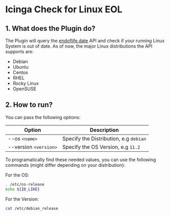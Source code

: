 # Icinga Check for Linux EOL

## 1. What does the Plugin do?

The Plugin will query the [endoflife.date](https://endoflife.date) API and check if your running Linux System is out of date. As of now, the major Linux distributions the API supports are: 

- Debian
- Ubuntu
- Centos
- RHEL
- Rocky Linux
- OpenSUSE

## 2. How to run?

You can pass the following options: 

| Option | Description |
|--|--|
| --os `<name>` | Specify the Distribution, e.g `debian` |
| --version `<version>` | Specify the OS Version, e.g `11.2` |

To programatically find these needed values, you can use the following commands (might differ depending on your distribution): 

For the OS: 
```bash
. /etc/os-release
echo ${ID_LIKE}
```
For the Version: 
```bash
cat /etc/debian_release
```

